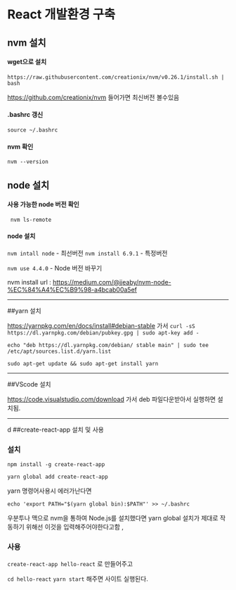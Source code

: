 # React 개발환경 구축

## nvm 설치

#### wget으로 설치
 `https://raw.githubusercontent.com/creationix/nvm/v0.26.1/install.sh | bash`

https://github.com/creationix/nvm 들어가면 최신버전 볼수있음

#### .bashrc 갱신
`source ~/.bashrc`

#### nvm 확인
`nvm --version`

## node 설치

#### 사용 가능한 node 버전 확인
` nvm ls-remote`

#### node 설치

`nvm intall node` - 최선버전
`nvm install 6.9.1` - 특정버전

`nvm use 4.4.0` - Node 버전 바꾸기

nvm install url : https://medium.com/@jjeaby/nvm-node-%EC%84%A4%EC%B9%98-a4bcab00a5ef

***

##yarn 설치

https://yarnpkg.com/en/docs/install#debian-stable 가서
`curl -sS https://dl.yarnpkg.com/debian/pubkey.gpg | sudo apt-key add -`

`echo "deb https://dl.yarnpkg.com/debian/ stable main" | sudo tee /etc/apt/sources.list.d/yarn.list`

`sudo apt-get update && sudo apt-get install yarn`

***

##VScode 설치

https://code.visualstudio.com/download 가서 deb 파일다운받아서 실행하면 설치됨. 

***
d
##create-react-app 설치 및 사용

### 설치
`npm install -g create-react-app`

`yarn global add create-react-app`

yarn 명령어사용시 에러가난다면 

`echo 'export PATH="$(yarn global bin):$PATH"' >> ~/.bashrc`

우분투나 맥으로 nvm을 통하여 Node.js를 설치했다면 yarn global 설치가 제대로 작동하기 위해선 이것을 입력해주어야한다고함 ,

### 사용

`create-react-app hello-react` 로 만들어주고

`cd hello-react` 
`yarn start` 해주면 사이트 실행된다. 